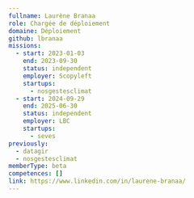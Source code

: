 ```yaml
---
fullname: Laurène Branaa
role: Chargée de déploiement
domaine: Déploiement
github: lbranaa
missions:
  - start: 2023-01-03
    end: 2023-09-30
    status: independent
    employer: Scopyleft
    startups:
      - nosgestesclimat
  - start: 2024-09-29
    end: 2025-06-30
    status: independent
    employer: LBC
    startups:
      - seves
previously:
  - datagir
  - nosgestesclimat
memberType: beta
competences: []
link: https://www.linkedin.com/in/laurene-branaa/
---
```

